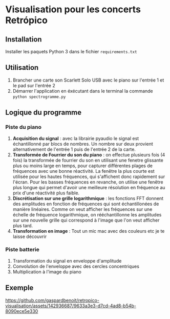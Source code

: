 # Visualisation pour les concerts Retrópico


## Installation
Installer les paquets Python 3 dans le fichier `requirements.txt`

## Utilisation
1. Brancher une carte son Scarlett Solo USB avec le piano sur l'entrée 1 et le pad sur l'entrée 2
2. Démarrer l'application en éxécutant dans le terminal la commande `python spectrogramme.py`


## Logique du programme
### Piste du piano
1. **Acquisition du signal** : avec la librairie pyaudio le signal est échantillonné par blocs de nombres. Un nombre sur deux provient alternativement de l'entrée 1 puis de l'entrée 2 de la carte.
2. **Transformée de Fourrier du son du piano** : on effectue plusieurs fois (4 fois) la transformée de fourrier du son en utilisant une fenetre glissante plus ou moins large en temps, pour capturer différentes plages de fréquences avec une bonne réactivité. La fenêtre la plus courte est utilisée pour les hautes fréquences, qui s'affichent donc rapidement sur l'écran. Pour les basses fréquences en revanche, on utilise une fenêtre plus longue qui permet d'avoir une meilleure résolution en fréquence au prix d'une réactivité plus faible.
3. **Discrétisation sur une grille logarithmique** : les fonctions FFT donnent des amplitudes en fonction de fréquences qui sont échantillonées de manière linéaires. Comme on veut afficher les fréquences sur une échelle de fréquence logarithmique, on rééchantillonne les amplitudes sur une nouvelle grille qui correspond à l'image que l'on veut afficher plus tard.
4. **Transformation en image** : Tout un mic mac avec des couleurs etc je te laisse découvrir

### Piste batterie
1. Transformation du signal en enveloppe d'amplitude
2. Convolution de l'enveloppe avec des cercles concentriques
3. Multiplication à l'image du piano

## Exemple

https://github.com/gaspardbenoit/retropico-visualisation/assets/142936687/9633a3e3-d7cd-4ad8-b54b-8090ece5e330


